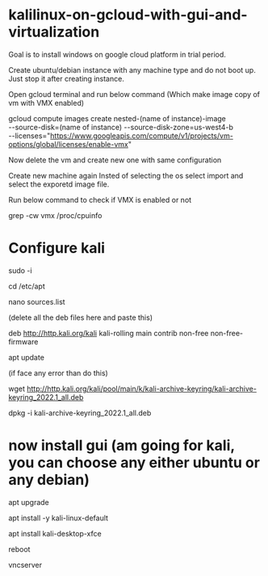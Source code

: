 # kalilinux-on-gcloud-with-gui-and-virtualization

Goal is to install windows on google cloud platform in trial period.


Create ubuntu/debian instance with any machine type and do not boot up. Just stop it after creating instance.


Open gcloud terminal and run below command (Which make image copy of vm with VMX enabled)

gcloud compute images create nested-(name of instance)-image \
--source-disk=(name of instance) --source-disk-zone=us-west4-b \
 --licenses="https://www.googleapis.com/compute/v1/projects/vm-options/global/licenses/enable-vmx"
 
Now delete the vm and create new one with same configuration

Create new machine again 
Insted of selecting the os select import and select the exporetd image file.


Run below command to check if VMX is enabled or not

grep -cw vmx /proc/cpuinfo

# Configure kali 

sudo -i 

cd /etc/apt 

nano sources.list 

(delete all the deb files here and paste this)

deb http://http.kali.org/kali kali-rolling main contrib non-free non-free-firmware

apt update 

(if face any error than do this) 

wget http://http.kali.org/kali/pool/main/k/kali-archive-keyring/kali-archive-keyring_2022.1_all.deb 

dpkg -i kali-archive-keyring_2022.1_all.deb 


# now install gui (am going for kali, you can choose any either ubuntu or any debian)

apt upgrade 

apt install -y kali-linux-default

apt install kali-desktop-xfce

reboot 

vncserver 
